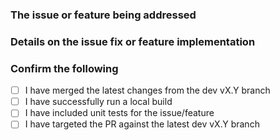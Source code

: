 <!-- Thank you for contributing to Polly.Contrib.WaitAndRetry!  Open source is only as strong as its contributors.  All non-trivial contributions get a public credit in the readme! -->

### The issue or feature being addressed

<!-- Please include the existing github issue number where relevant -->

### Details on the issue fix or feature implementation

### Confirm the following

- [ ]  I have merged the latest changes from the dev vX.Y branch
- [ ]  I have successfully run a local build
- [ ]  I have included unit tests for the issue/feature
- [ ]  I have targeted the PR against the latest dev vX.Y branch
